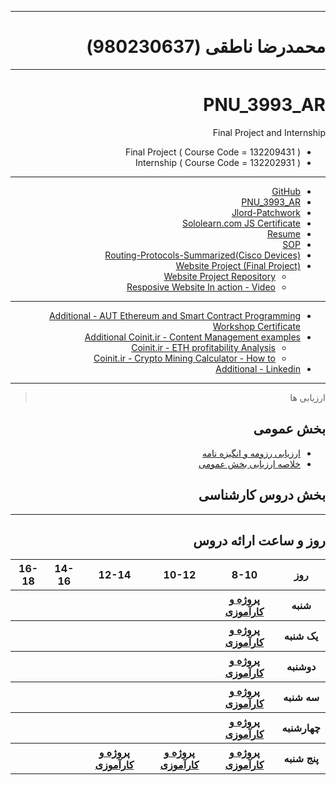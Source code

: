 

<div dir="rtl">

---------

# محمدرضا ناطقی (980230637)
---------
  
# PNU_3993_AR
Final Project and Internship

- Final Project    ( Course Code = 132209431 )
- Internship       ( Course Code = 132202931 )
  
---------
- [GitHub](https://github.com/Nateghi7)
- [PNU_3993_AR](https://github.com/Nateghi7/PNU_3993_AR)
- [Jlord-Patchwork](https://github.com/Nateghi7/PNU_3993_AR/tree/main/Jlord-Patchwork)
- [Sololearn.com JS Certificate](https://github.com/Nateghi7/PNU_3993_AR/tree/main/Sololearn.com_JS_Cert)
- [Resume](https://github.com/Nateghi7/PNU_3993_AR/blob/main/Resume/Nateghi7_Resume.pdf) 
- [SOP](https://)
- [Routing-Protocols-Summarized(Cisco Devices)](https://github.com/Nateghi7/PNU_3993_AR/blob/main/Routing-Protocols-Summary/CCNA%20Routing%20Protocols.pdf)
- [Website Project (Final Project)](https://Nateghi7.github.io/ResponsiveResumeWebsite)
  - [Website Project Repository](https://github.com/Nateghi7/ResponsiveResumeWebsite)
  - [Resposive Website In action - Video](https://github.com/Nateghi7/ResponsiveResumeWebsite/tree/main/SampleMovie)
---------
- [Additional - AUT Ethereum and Smart Contract Programming Workshop Certificate](https://github.com/Nateghi7/PNU_3993_AR/tree/main/AUTsolidityCert)
- [Additional Coinit.ir - Content Management examples](https://web.archive.org/web/20201202152336/https://www.coinit.ir/author/nateghi7/)
  - [Coinit.ir - ETH profitability Analysis](https://web.archive.org/web/20201124125429/https://www.coinit.ir/1396/11/eth_profit_analysis/)
  - [Coinit.ir - Crypto Mining Calculator - How to](https://web.archive.org/web/20201126144054/https://www.coinit.ir/1396/10/mining_calculator_howto/)
- [Additional - Linkedin](https://www.linkedin.com/in/nateghi7/)
---------

> ارزیابی ها

##  بخش عمومی
- [ارزیابی رزومه و انگیزه نامه](https://github.com/Nateghi7/PNU_3993_AR/blob/main/General/MN_CV_CheckList_AR_3993.pdf)
- [خلاصه ارزیابی بخش عمومی](https://github.com/Nateghi7/PNU_3993_AR/blob/main/General/MN_GeneralSection_CheckList_AR_3993.pdf)

##  بخش دروس کارشناسی
  
---------
<div align="ltr">
     
## روز و ساعت ارائه دروس

</div>

<div align="ltr"> 
<div dir="ltr">
     
<table style="width:100%">
  <tr>
    <th >16-18</th>
    <th >14-16</th>
    <th >12-14</th>
    <th>10-12</th>
    <th>8-10</th>
    <th>روز</th>
  </tr>
  <tr>
    <th ><a > </a></th>
    <th ><a > </a></th>
    <th ><a > </a></th>
    <th></th>
    <th ><a href="https://github.com/Nateghi7/PNU_3993_AR">پروژه و کارآموزی </a></th>
    <th>شنبه</th>
  </tr>
   <tr>
    <th ></th>
    <th ></th>
    <th></th>
    <th></th>
    <th ><a href="https://github.com/Nateghi7/PNU_3993_AR">پروژه و کارآموزی </a></th>
    <th>یک شنبه</th>
  </tr>
   <tr>
     <th ><a> </a> </th>
     <th ><a > </a></th>
     <th><a  > </a></th>
    <th ></th> 
    <th><a href="https://github.com/Nateghi7/PNU_3993_AR">پروژه و کارآموزی</a></th>
  <th>دوشنبه</th>
  </tr>
   <tr>
    <th ></th>
    <th ></th>
    <th></th>
    <th></th>
    <th ><a href="https://github.com/Nateghi7/PNU_3993_AR">پروژه و کارآموزی</a></th>
    <th>سه شنبه</th>
  </tr>
   <tr>
    <th ></th>
    <th ></th>
    <th></th>
    <th></th>
     <th ><a href="https://github.com/Nateghi7/PNU_3993_AR">پروژه و کارآموزی</a></th>
    <th>چهارشنبه</th>
  </tr>
   <tr>
    <th ></th>
     <th ><a></a></th>
     <th ><a  href="https://github.com/Nateghi7/PNU_3993_AR">پروژه و کارآموزی</a></th>
     <th><a  href="https://github.com/Nateghi7/PNU_3993_AR">پروژه و کارآموزی</a></th>
    <th><a href="https://github.com/Nateghi7/PNU_3993_AR">پروژه و کارآموزی</a></th>
    <th>پنج شنبه</th>
  </tr>
</table>

</div>

